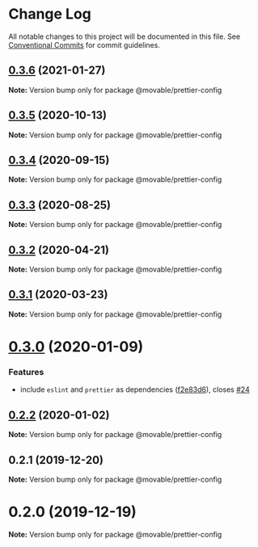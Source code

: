 # Change Log

All notable changes to this project will be documented in this file.
See [Conventional Commits](https://conventionalcommits.org) for commit guidelines.

## [0.3.6](https://github.com/movableink/lint-config/compare/@movable/prettier-config@0.3.5...@movable/prettier-config@0.3.6) (2021-01-27)

**Note:** Version bump only for package @movable/prettier-config

## [0.3.5](https://github.com/movableink/lint-config/compare/@movable/prettier-config@0.3.4...@movable/prettier-config@0.3.5) (2020-10-13)

**Note:** Version bump only for package @movable/prettier-config

## [0.3.4](https://github.com/movableink/lint-config/compare/@movable/prettier-config@0.3.3...@movable/prettier-config@0.3.4) (2020-09-15)

**Note:** Version bump only for package @movable/prettier-config

## [0.3.3](https://github.com/movableink/lint-config/compare/@movable/prettier-config@0.3.2...@movable/prettier-config@0.3.3) (2020-08-25)

**Note:** Version bump only for package @movable/prettier-config

## [0.3.2](https://github.com/movableink/lint-config/compare/@movable/prettier-config@0.3.1...@movable/prettier-config@0.3.2) (2020-04-21)

**Note:** Version bump only for package @movable/prettier-config

## [0.3.1](https://github.com/movableink/lint-config/compare/@movable/prettier-config@0.3.0...@movable/prettier-config@0.3.1) (2020-03-23)

**Note:** Version bump only for package @movable/prettier-config

# [0.3.0](https://github.com/movableink/lint-config/compare/@movable/prettier-config@0.2.2...@movable/prettier-config@0.3.0) (2020-01-09)

### Features

- include `eslint` and `prettier` as dependencies ([f2e83d6](https://github.com/movableink/lint-config/commit/f2e83d6c2055b8413ce4716bc6e2ecebf985dd29)), closes [#24](https://github.com/movableink/lint-config/issues/24)

## [0.2.2](https://github.com/movableink/lint-config/compare/@movable/prettier-config@0.2.1...@movable/prettier-config@0.2.2) (2020-01-02)

**Note:** Version bump only for package @movable/prettier-config

## 0.2.1 (2019-12-20)

**Note:** Version bump only for package @movable/prettier-config

# 0.2.0 (2019-12-19)

**Note:** Version bump only for package @movable/prettier-config
